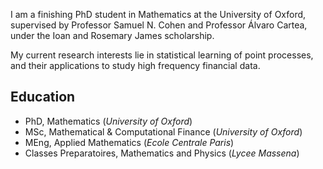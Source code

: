 I am a finishing PhD student in Mathematics at the University of Oxford, supervised by Professor Samuel N. Cohen and Professor Álvaro Cartea, under the Ioan and Rosemary James scholarship.

My current research interests lie in statistical learning of point processes, and their applications to study high frequency financial data.

## Education
- PhD, Mathematics (_University of Oxford_)
- MSc, Mathematical & Computational Finance (_University of Oxford_)
- MEng, Applied Mathematics (_Ecole Centrale Paris_)
- Classes Preparatoires, Mathematics and Physics (_Lycee Massena_)

